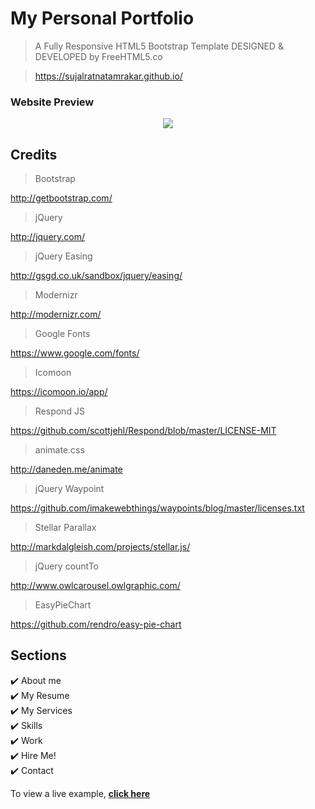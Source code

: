 # My Personal Portfolio
> A Fully Responsive HTML5 Bootstrap Template
> DESIGNED & DEVELOPED by FreeHTML5.co

> https://sujalratnatamrakar.github.io/

### Website Preview
<p align="center">
  <kbd>
    <a href="https://sujalratnatamrakar.github.io/" target="_blank"><img src="examples/preview.gif">
  </a>
  </kbd>
</p>

## Credits

> Bootstrap

http://getbootstrap.com/

> jQuery

http://jquery.com/

> jQuery Easing

http://gsgd.co.uk/sandbox/jquery/easing/

> Modernizr

http://modernizr.com/

> Google Fonts

https://www.google.com/fonts/

> Icomoon

https://icomoon.io/app/

> Respond JS

https://github.com/scottjehl/Respond/blob/master/LICENSE-MIT

> animate.css

http://daneden.me/animate

> jQuery Waypoint

https://github.com/imakewebthings/waypoints/blog/master/licenses.txt

> Stellar Parallax

http://markdalgleish.com/projects/stellar.js/

> jQuery countTo

http://www.owlcarousel.owlgraphic.com/

> EasyPieChart

https://github.com/rendro/easy-pie-chart


## Sections
✔️ About me\
✔️ My Resume\
✔️ My Services \
✔️ Skills \
✔️ Work\
✔️ Hire Me!\
✔️ Contact

To view a live example, **[click here](www.sujalratnatamrakar.com.np)**
